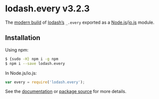 # lodash.every v3.2.3

The [modern build](https://github.com/lodash/lodash/wiki/Build-Differences) of [lodash’s](https://lodash.com/) `_.every` exported as a [Node.js](http://nodejs.org/)/[io.js](https://iojs.org/) module.

## Installation

Using npm:

```bash
$ {sudo -H} npm i -g npm
$ npm i --save lodash.every
```

In Node.js/io.js:

```js
var every = require('lodash.every');
```

See the [documentation](https://lodash.com/docs#every) or [package source](https://github.com/lodash/lodash/blob/3.2.3-npm-packages/lodash.every) for more details.
